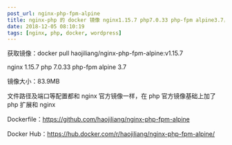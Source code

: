 ```yaml
---
post_url: nginx-php-fpm-alpine
title: nginx-php 的 docker 镜像 nginx1.15.7 php7.0.33 php-fpm alpine3.7，测试 wordpress 完美运行
date: 2018-12-05 08:10:19
tags: [nginx, php, docker, wordpress]
---
```

获取镜像：docker pull haojiliang/nginx-php-fpm-alpine:v1.15.7

nginx 1.15.7
php 7.0.33
php-fpm
alpine 3.7

镜像大小：83.9MB

文件路径及端口等配置都和 nginx 官方镜像一样，在 php 官方镜像基础上加了 php 扩展和 nginx

Dockerfile：https://github.com/haojiliang/nginx-php-fpm-alpine

Docker Hub：https://hub.docker.com/r/haojiliang/nginx-php-fpm-alpine/
